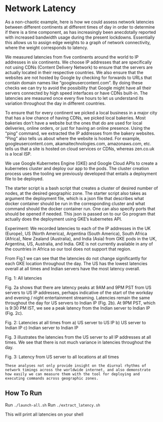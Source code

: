 # Network Latency

As a non-chaotic example, here is how we could assess network latencies between different continents at different times of day in order to determine if there is a time component, as has increasingly been anecdotally reported with increased bandwidth usage during the present lockdowns. Essentially this allows us to assign edge weights to a graph of network connectivity, where the weight corresponds to latency.

We measured latencies from five continents around the world to IP addresses in six continents. We choose IP addresses that are specifically not using CDNs (Content Delivery Network) to ensure that the servers are actually located in their respective countries. We also ensure that the websites are not hosted by Google by checking for forwards to URLs that contain domain names like “googleusercontent.com”. By doing these checks we can try to avoid the possibility that Google might have all their servers connected by high speed interfaces or have CDNs built-in. The latencies are measured once every five hours to let us understand its variation throughout the day in different countries.

To ensure that for every continent we picked a local business in a major city that has a low chance of having CDNs, we picked local bakeries. Most bakeries don’t have a website but the ones that do are used for local deliveries, online orders, or just for having an online presence. Using the “ping” command, we extracted the IP addresses from the bakery websites. “Ping” also tells us about where the website is hosted. For example, googleusercontent.com, akamaitechnologies.com, amazonaws.com, etc. tells us that a site is hosted on cloud services or CDNs, whereas zen.co.uk is a local ISP. 

We use Google Kubernetes Engine (GKE) and Google Cloud APIs to create a kubernetes cluster and deploy our app to the pods. The cluster creation process uses the tooling we previously developed that entails a deployment file to be deployed.

The starter script is a bash script that creates a cluster of desired number of nodes, at the desired geographic zone. The starter script also takes as argument the deployment file, which is a json file that describes what docker container should be run in the corresponding cluster and what command should the docker container run. One can also specify ports that should be opened if needed. This json is passed on to our Go program that actually does the deployment using GKE’s kubernetes API.

Experiment:
We recorded latencies to each of the IP addresses in the UK (Europe), US (North America), Argentina (South America), South Africa (Africa), New Zealand (Australia), and India (Asia) from GKE pods in the UK, Argentina, US, Australia, and India. GKE is not currently available in any of the countries in Africa so our tool does not support that region.


From Fig.1 we can see that the latencies do not change significantly for each GKE location throughout the day. The US has the lowest latencies overall at all times and Indian servers have the most latency overall.


Fig. 1: All latencies



Fig. 2a shows that there are latency peaks at 9AM and 9PM PST from US servers to US IP addresses, perhaps indicative of the start of the workday and evening / night entertainment streaming. Latencies remain the same throughout the day for US servers to Indian IP (Fig. 2b). At 9PM PST, which is 9:30 PM IST, we see a peak latency from the Indian server to Indian IP (Fig. 2c).



Fig. 2: Latencies at all times from a) US server to US IP b) US server to Indian IP c) Indian server to Indian IP


Fig. 3 illustrates the latencies from the US server to all IP addresses at all times. We see that there is not much variance in latencies throughout the day.

Fig. 3: Latency from US server to all locations at all times


	These analyses not only provide insight on the diurnal rhythms of network timings across the worldwide internet, and also demonstrate how easily we can measure them with the tool for deploying and executing commands across geographic zones.


## How To Run

Run `./launch-all.sh`
Run `./extract_latency.sh`

This will print all latencies on your shell
